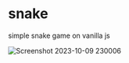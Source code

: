 # snake
simple snake game on vanilla js

![Screenshot 2023-10-09 230006](https://github.com/hovojuharyan/snake/assets/36985179/8a92d3e2-9630-4a9c-9068-90e795318d5f)
